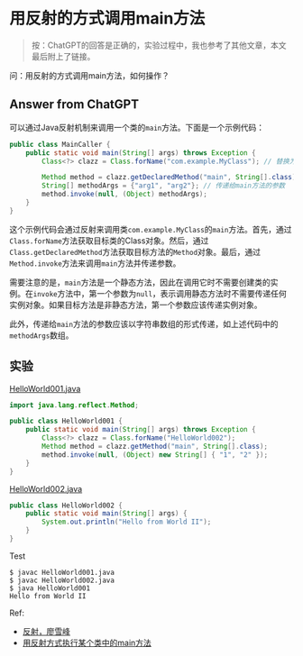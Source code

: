 # 用反射的方式调用main方法

> 按：ChatGPT的回答是正确的，实验过程中，我也参考了其他文章，本文最后附上了链接。

问：用反射的方式调用main方法，如何操作？

## Answer from ChatGPT

可以通过Java反射机制来调用一个类的`main`方法。下面是一个示例代码：

```java
public class MainCaller {
    public static void main(String[] args) throws Exception {
        Class<?> clazz = Class.forName("com.example.MyClass"); // 替换为实际的类名

        Method method = clazz.getDeclaredMethod("main", String[].class);
        String[] methodArgs = {"arg1", "arg2"}; // 传递给main方法的参数
        method.invoke(null, (Object) methodArgs);
    }
}
```

这个示例代码会通过反射来调用类`com.example.MyClass`的`main`方法。首先，通过`Class.forName`方法获取目标类的Class对象。然后，通过`Class.getDeclaredMethod`方法获取目标方法的`Method`对象。最后，通过`Method.invoke`方法来调用`main`方法并传递参数。

需要注意的是，`main`方法是一个静态方法，因此在调用它时不需要创建类的实例。在`invoke`方法中，第一个参数为`null`，表示调用静态方法时不需要传递任何实例对象。如果目标方法是非静态方法，第一个参数应该传递实例对象。

此外，传递给`main`方法的参数应该以字符串数组的形式传递，如上述代码中的`methodArgs`数组。

## 实验

[HelloWorld001.java](code/HelloWorld001.java)

```java
import java.lang.reflect.Method;

public class HelloWorld001 {
    public static void main(String[] args) throws Exception {
        Class<?> clazz = Class.forName("HelloWorld002");
        Method method = clazz.getMethod("main", String[].class);
        method.invoke(null, (Object) new String[] { "1", "2" });
    }
}
```

[HelloWorld002.java](code/HelloWorld002.java)

```java
public class HelloWorld002 {
    public static void main(String[] args) {
        System.out.println("Hello from World II");
    }
}
```

Test

```plaintext
$ javac HelloWorld001.java
$ javac HelloWorld002.java
$ java HelloWorld001
Hello from World II
```

Ref: 
* [反射，廖雪峰](https://www.liaoxuefeng.com/wiki/1252599548343744/1255945147512512)
* [用反射方式执行某个类中的main方法](https://blog.csdn.net/BruceLeeNumberOne/article/details/80905522)
